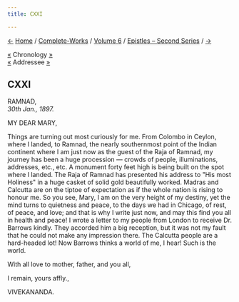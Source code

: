 ```yaml
---
title: CXXI

---
```

<div>

[←](120_alberta.htm) [Home](../../../index.htm) /
[Complete-Works](../../complete_works.htm) / [Volume
6](../volume_6_contents.htm) / [Epistles – Second
Series](epistles_second_series_contents.htm) / [→](122_mrs_bull.htm)

  

[«](../../volume_9/letters_fifth_series/103_madras_committee.htm)
Chronology [»](../../volume_8/epistles_fourth_series/089_rakhal.htm)  
[«](../../volume_8/epistles_fourth_series/088_mary.htm) Addressee
[»](123_mary.htm)

## CXXI

RAMNAD,  
*30th Jan., 1897.*

MY DEAR MARY,

Things are turning out most curiously for me. From Colombo in Ceylon,
where I landed, to Ramnad, the nearly southernmost point of the Indian
continent where I am just now as the guest of the Raja of Ramnad, my
journey has been a huge procession — crowds of people, illuminations,
addresses, etc., etc. A monument forty feet high is being built on the
spot where I landed. The Raja of Ramnad has presented his address to
"His most Holiness" in a huge casket of solid gold beautifully worked.
Madras and Calcutta are on the tiptoe of expectation as if the whole
nation is rising to honour me. So you see, Mary, I am on the very height
of my destiny, yet the mind turns to quietness and peace, to the days we
had in Chicago, of rest, of peace, and love; and that is why I write
just now, and may this find you all in health and peace! I wrote a
letter to my people from London to receive Dr. Barrows kindly. They
accorded him a big reception, but it was not my fault that he could not
make any impression there. The Calcutta people are a hard-headed lot!
Now Barrows thinks a world of me, I hear! Such is the world.

With all love to mother, father, and you all, 

I remain, yours affly.,

VIVEKANANDA.

</div>
